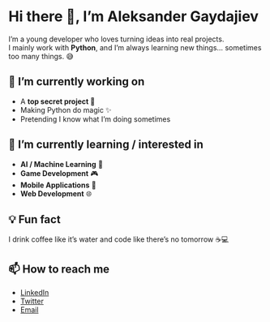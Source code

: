 # Hi there 👋, I’m Aleksander Gaydajiev

I’m a young developer who loves turning ideas into real projects.  
I mainly work with **Python**, and I’m always learning new things… sometimes too many things. 😅

## 🔭 I’m currently working on
- A **top secret project 🤫**  
- Making Python do magic ✨  
- Pretending I know what I’m doing sometimes

## 🌱 I’m currently learning / interested in
- **AI / Machine Learning** 🤖  
- **Game Development** 🎮  
- **Mobile Applications** 📱  
- **Web Development** 🌐

## 💡 Fun fact
I drink coffee like it’s water and code like there’s no tomorrow ☕💻

## 📫 How to reach me
- [LinkedIn](your-linkedin-url)  
- [Twitter](your-twitter-url)  
- [Email](your-email)
